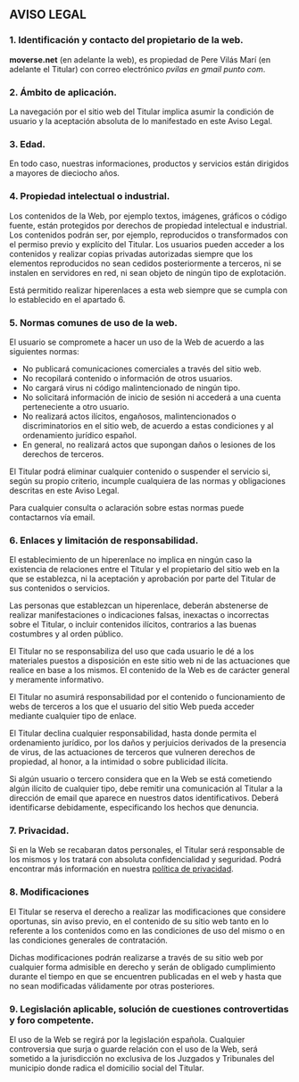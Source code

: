 ## AVISO LEGAL

### 1. Identificación y contacto del propietario de la web.

**moverse.net** (en adelante la web), es propiedad de Pere Vilás Marí (en adelante el Titular) con correo electrónico *pvilas en gmail punto com*.

### 2. Ámbito de aplicación.
La navegación por el sitio web del Titular implica asumir la condición de usuario y la aceptación
absoluta de lo manifestado en este Aviso Legal.

### 3. Edad.

En todo caso, nuestras informaciones, productos y servicios están dirigidos a mayores de dieciocho años.

### 4. Propiedad intelectual o industrial.

Los contenidos de la Web, por ejemplo textos, imágenes, gráficos o código fuente, están protegidos por derechos de propiedad intelectual e industrial.
Los contenidos podrán ser, por ejemplo, reproducidos o transformados con el permiso previo y explícito del Titular. Los usuarios pueden acceder a los contenidos y realizar copias privadas autorizadas siempre que los elementos reproducidos no sean cedidos posteriormente a terceros, ni se instalen en servidores en red, ni sean objeto de ningún tipo de explotación.

Está permitido realizar hiperenlaces a esta web siempre que se cumpla con lo establecido en el apartado 6.

### 5. Normas comunes de uso de la web.

El usuario se compromete a hacer un uso de la Web de acuerdo a las siguientes normas:

* No publicará comunicaciones comerciales a través del sitio web.
* No recopilará contenido o información de otros usuarios.
* No cargará virus ni código malintencionado de ningún tipo.
* No solicitará información de inicio de sesión ni accederá a una cuenta perteneciente a otro usuario.
* No realizará actos ilícitos, engañosos, malintencionados o discriminatorios en el sitio web, de acuerdo a estas condiciones y al ordenamiento jurídico español.
* En general, no realizará actos que supongan daños o lesiones de los derechos de terceros.

El Titular podrá eliminar cualquier contenido o suspender el servicio si, según su propio criterio, incumple cualquiera de las normas y obligaciones descritas en este Aviso Legal.

Para cualquier consulta o aclaración sobre estas normas puede contactarnos vía email.

### 6. Enlaces y limitación de responsabilidad.

El establecimiento de un hiperenlace no implica en ningún caso la existencia de relaciones entre el Titular y el propietario del sitio web en la que se establezca, ni la aceptación y aprobación por parte del Titular de sus contenidos o servicios. 

Las personas que establezcan un hiperenlace, deberán abstenerse de realizar manifestaciones o indicaciones falsas, inexactas o
incorrectas sobre el Titular, o incluir contenidos ilícitos, contrarios a las buenas costumbres y al orden público.

El Titular no se responsabiliza del uso que cada usuario le dé a los materiales puestos a disposición en este sitio web ni de las actuaciones que realice en base a los mismos. El contenido de la Web es de carácter general y meramente informativo.

El Titular no asumirá responsabilidad por el contenido o funcionamiento de webs de terceros a los que el usuario del sitio Web pueda acceder mediante cualquier tipo de enlace.

El Titular declina cualquier responsabilidad, hasta donde permita el ordenamiento jurídico, por los daños y perjuicios derivados de la presencia de virus, de las actuaciones de terceros que vulneren derechos de propiedad, al honor, a la intimidad o sobre publicidad ilícita.

Si algún usuario o tercero considera que en la Web se está cometiendo algún ilícito de cualquier tipo, debe remitir una comunicación al Titular a la dirección de email que aparece en nuestros datos identificativos. Deberá identificarse debidamente, especificando los hechos que denuncia.

### 7. Privacidad.

Si en la Web se recabaran datos personales, el Titular será responsable de los mismos y los tratará con absoluta confidencialidad y seguridad. Podrá encontrar más información en nuestra [política de privacidad](/varios/privacidad).

### 8. Modificaciones

El Titular se reserva el derecho a realizar las modificaciones que considere oportunas, sin aviso previo, en el contenido de su sitio web tanto en lo referente a los contenidos como en las condiciones de uso del mismo o en las condiciones generales de contratación.

Dichas modificaciones podrán realizarse a través de su sitio web por cualquier forma admisible en derecho y serán de obligado cumplimiento durante el tiempo en que se encuentren publicadas en el web y hasta que no sean modificadas válidamente por otras posteriores.

### 9. Legislación aplicable, solución de cuestiones controvertidas y foro competente.

El uso de la Web se regirá por la legislación española. Cualquier controversia que surja o guarde relación con el uso de la Web, será sometido a la jurisdicción no exclusiva de los Juzgados y Tribunales del municipio donde radica el domicilio social del Titular.
